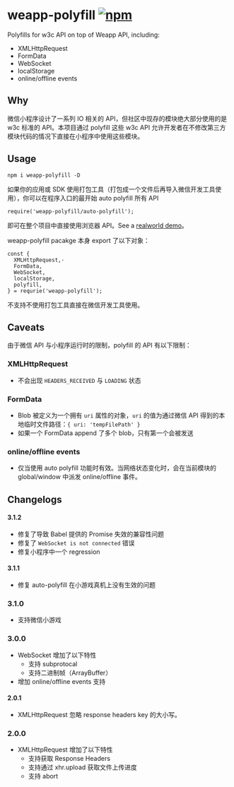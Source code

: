 # weapp-polyfill [![npm](https://img.shields.io/npm/v/weapp-polyfill.svg?style=flat-square)](https://www.npmjs.com/package/weapp-polyfill)
Polyfills for w3c API on top of Weapp API, including:

- XMLHttpRequest
- FormData
- WebSocket
- localStorage
- online/offline events

## Why
微信小程序设计了一系列 IO 相关的 API，但社区中现存的模块绝大部分使用的是 w3c 标准的 API。本项目通过 polyfill 这些 w3c API 允许开发者在不修改第三方模块代码的情况下直接在小程序中使用这些模块。

## Usage
```
npm i weapp-polyfill -D
```

如果你的应用或 SDK 使用打包工具（打包成一个文件后再导入微信开发工具使用），你可以在程序入口的最开始 auto polyfill 所有 API

```
require('weapp-polyfill/auto-polyfill');
```

即可在整个项目中直接使用浏览器 API。See a [realworld demo](https://github.com/leancloud/javascript-sdk/blob/35af5a0547b1d48d3d933fac1fae0eaf16083fa9/src/index-weapp.js)。

weapp-polyfill pacakge 本身 export 了以下对象：

```
const {
  XMLHttpRequest,·
  FormData,
  WebSocket,
  localStorage,
  polyfill,
} = requrie('weapp-polyfill');
```

不支持不使用打包工具直接在微信开发工具使用。

## Caveats
由于微信 API 与小程序运行时的限制，polyfill 的 API 有以下限制：

### XMLHttpRequest
- 不会出现 `HEADERS_RECEIVED` 与 `LOADING` 状态

### FormData
- Blob 被定义为一个拥有 `uri` 属性的对象，`uri` 的值为通过微信 API 得到的本地临时文件路径：`{ uri: 'tempFilePath' }`
- 如果一个 FormData append 了多个 blob，只有第一个会被发送

### online/offline events
- 仅当使用 auto polyfill 功能时有效。当网络状态变化时，会在当前模块的 global/window 中派发 online/offline 事件。

## Changelogs
#### 3.1.2
- 修复了导致 Babel 提供的 Promise 失效的兼容性问题
- 修复了 `WebSocket is not connected` 错误
- 修复小程序中一个 regression

#### 3.1.1
- 修复 auto-polyfill 在小游戏真机上没有生效的问题

### 3.1.0
-  支持微信小游戏

### 3.0.0
- WebSocket 增加了以下特性
  - 支持 subprotocal
  - 支持二进制帧（ArrayBuffer）
- 增加 online/offline events 支持

#### 2.0.1
- XMLHttpRequest 忽略 response headers key 的大小写。

### 2.0.0
- XMLHttpRequest 增加了以下特性
  - 支持获取 Response Headers
  - 支持通过 xhr.upload 获取文件上传进度
  - 支持 abort
